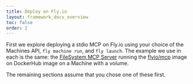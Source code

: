 ```yaml
---
title: Deploy on Fly.io
layout: framework_docs_overview
toc: false
order: 2
---
```


First we explore deploying a stdio MCP on Fly.io using your choice of the Machines API, `fly machine run`, and `fly launch`.
The example we use in each is the same: the [FileSystem MCP Server](https://github.com/modelcontextprotocol/servers/tree/main/src/filesystem) running the [flyio/mcp](https://hub.docker.com/r/flyio/mcp) image on DockerHub image on a Machine with a volume.

The remaining sections assume that you chose one of these first.
